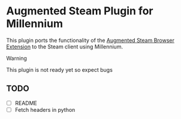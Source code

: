 # Augmented Steam Plugin for Millennium
This plugin ports the functionality of the [Augmented Steam Browser Extension](https://github.com/IsThereAnyDeal/AugmentedSteam) to the Steam client using Millennium. 


> [!WARNING]  
> This plugin is not ready yet so expect bugs

## TODO
- [ ] README
- [ ] Fetch headers in python
